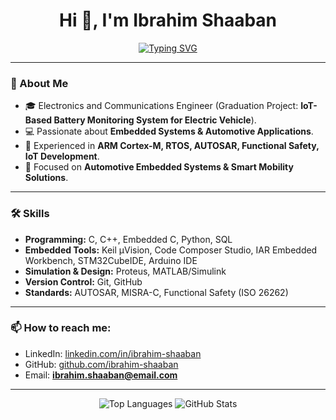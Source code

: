 <h1 align="center">Hi 👋, I'm Ibrahim Shaaban</h1>

<p align="center">
  <a href="https://git.io/typing-svg">
    <img src="https://readme-typing-svg.demolab.com?font=Fira+Code&size=22&pause=1000&center=true&vCenter=true&width=600&lines=Junior+Embedded+Systems+Engineer;IoT+Developer;Automotive+Engineer;AUTOSAR+Developer;Functional+Safety+Enthusiast" alt="Typing SVG" />
  </a>
</p>

---

### 🚀 About Me
- 🎓 Electronics and Communications Engineer (Graduation Project: **IoT-Based Battery Monitoring System for Electric Vehicle**).  
- 💻 Passionate about **Embedded Systems & Automotive Applications**.  
- 🔧 Experienced in **ARM Cortex-M, RTOS, AUTOSAR, Functional Safety, IoT Development**.  
- 🚗 Focused on **Automotive Embedded Systems & Smart Mobility Solutions**.  

---

### 🛠️ Skills
- **Programming:** C, C++, Embedded C, Python, SQL  
- **Embedded Tools:** Keil µVision, Code Composer Studio, IAR Embedded Workbench, STM32CubeIDE, Arduino IDE  
- **Simulation & Design:** Proteus, MATLAB/Simulink  
- **Version Control:** Git, GitHub  
- **Standards:** AUTOSAR, MISRA-C, Functional Safety (ISO 26262)  

---

### 📫 How to reach me:
- LinkedIn: [linkedin.com/in/ibrahim-shaaban](https://linkedin.com/in/ibrahim-shaaban)  
- GitHub: [github.com/ibrahim-shaaban](https://github.com/ibrahim-shaaban)  
- Email: **ibrahim.shaaban@email.com**

---

<p align="center">
  <img src="https://github-readme-stats.vercel.app/api/top-langs?username=ibrahim-shaaban&show_icons=true&locale=en&layout=compact" alt="Top Languages" />
  <img src="https://github-readme-stats.vercel.app/api?username=ibrahim-shaaban&show_icons=true&locale=en" alt="GitHub Stats" />
</p>
